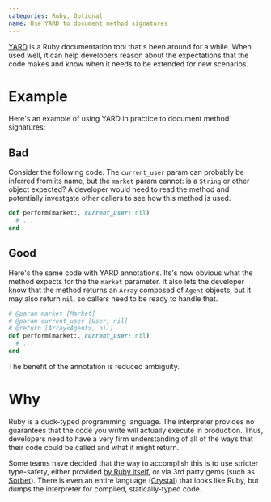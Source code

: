 ```yaml
---
categories: Ruby, Optional
name: Use YARD to document method signatures
---
```


[YARD](https://yardoc.org) is a Ruby documentation tool that's been around for a while. When used well, it can help
developers reason about the expectations that the code makes and know when it needs to be extended for new scenarios.

# Example



Here's an example of using YARD in practice to document method signatures:

## Bad

Consider the following code. The `current_user` param can probably be inferred from its name, but the `market` param
cannot: is a `String` or other object expected? A developer would need to read the method and potentially investgate
other callers to see how this method is used.

```ruby
def perform(market:, current_user: nil)
  # ...
end
```

## Good

Here's the same code with YARD annotations. Its's now obvious what the method expects for the the `market` parameter. It
also lets the developer know that the method returns an `Array` composed of `Agent` objects, but it may
also return `nil`, so callers need to be ready to handle that.

```ruby
# @param market [Market]
# @param current_user [User, nil]
# @return [Array<Agent>, nil]
def perform(market:, current_user: nil)
  # ...
end
```

The benefit of the annotation is reduced ambiguity.

# Why

Ruby is a duck-typed programming language. The interpreter provides no guarantees that the code you write will actually
execute in production. Thus, developers need to have a very firm understanding of all of the ways that their code could
be called and what it might return.

Some teams have decided that the way to accomplish this is to use stricter type-safety, either provided
[by Ruby itself](https://github.com/ruby/rbs), or via 3rd party gems (such as [Sorbet](https://sorbet.org)). There is
even an entire language ([Crystal](https://crystal-lang.org)) that looks like Ruby, but dumps the interpreter for
compiled, statically-typed code.
